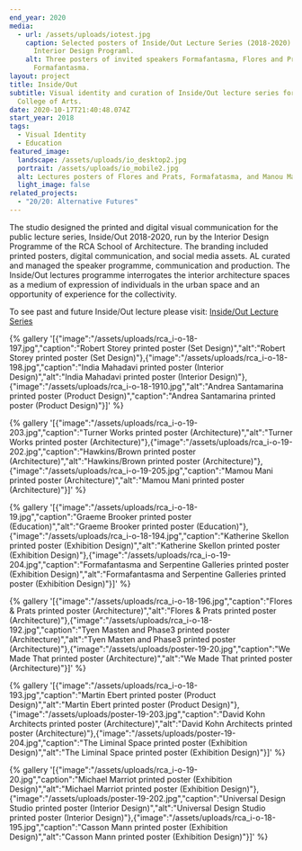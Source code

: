 ```yaml
---
end_year: 2020
media:
  - url: /assets/uploads/iotest.jpg
    caption: Selected posters of Inside/Out Lecture Series (2018-2020) for RCA
      Interior Design Programl.
    alt: Three posters of invited speakers Formafantasma, Flores and Prats,
      Formafantasma.
layout: project
title: Inside/Out
subtitle: Visual identity and curation of Inside/Out lecture series for Royal
  College of Arts.
date: 2020-10-17T21:40:48.074Z
start_year: 2018
tags:
  - Visual Identity
  - Education
featured_image:
  landscape: /assets/uploads/io_desktop2.jpg
  portrait: /assets/uploads/io_mobile2.jpg
  alt: Lectures posters of Flores and Prats, Formafatasma, and Manou Mami
  light_image: false
related_projects:
  - "20/20: Alternative Futures"
---
```

The studio designed the printed and digital visual communication for the public lecture series, Inside/Out 2018-2020, run by the Interior Design Programme of the RCA School of Architecture. The branding included printed posters, digital communication, and social media assets. AL curated and managed the speaker programme, communication and production. The Inside/Out lectures programme interrogates the interior architecture spaces as a medium of expression of individuals in the urban space and an opportunity of experience for the collectivity.

To see past and future Inside/Out lecture please visit: [Inside/Out Lecture Series](https://www.rca.ac.uk/news-and-events/events/?programme=interiordesign&period=past)

{% gallery '[{"image":"/assets/uploads/rca_i-o-18-197.jpg","caption":"Robert Storey printed poster (Set Design)","alt":"Robert Storey printed poster (Set Design)"},{"image":"/assets/uploads/rca_i-o-18-198.jpg","caption":"India Mahadavi printed poster (Interior Design)","alt":"India Mahadavi printed poster (Interior Design)"},{"image":"/assets/uploads/rca_i-o-18-1910.jpg","alt":"Andrea Santamarina printed poster (Product Design)","caption":"Andrea Santamarina printed poster (Product Design)"}]' %}

{% gallery '[{"image":"/assets/uploads/rca_i-o-19-203.jpg","caption":"Turner Works printed poster (Architecture)","alt":"Turner Works printed poster (Architecture)"},{"image":"/assets/uploads/rca_i-o-19-202.jpg","caption":"Hawkins/Brown printed poster (Architecture)","alt":"Hawkins/Brown printed poster (Architecture)"},{"image":"/assets/uploads/rca_i-o-19-205.jpg","caption":"Mamou Mani printed poster (Architecture)","alt":"Mamou Mani printed poster (Architecture)"}]' %}

{% gallery '[{"image":"/assets/uploads/rca_i-o-18-19.jpg","caption":"Graeme Brooker printed poster (Education)","alt":"Graeme Brooker printed poster (Education)"},{"image":"/assets/uploads/rca_i-o-18-194.jpg","caption":"Katherine Skellon printed poster (Exhibition Design)","alt":"Katherine Skellon printed poster (Exhibition Design)"},{"image":"/assets/uploads/rca_i-o-19-204.jpg","caption":"Formafantasma and Serpentine Galleries printed poster (Exhibition Design)","alt":"Formafantasma and Serpentine Galleries printed poster (Exhibition Design)"}]' %}

{% gallery '[{"image":"/assets/uploads/rca_i-o-18-196.jpg","caption":"Flores & Prats printed poster (Architecture)","alt":"Flores & Prats printed poster (Architecture)"},{"image":"/assets/uploads/rca_i-o-18-192.jpg","caption":"Tyen Masten and Phase3 printed poster (Architecture)","alt":"Tyen Masten and Phase3 printed poster (Architecture)"},{"image":"/assets/uploads/poster-19-20.jpg","caption":"We Made That printed poster (Architecture)","alt":"We Made That printed poster (Architecture)"}]' %}

{% gallery '[{"image":"/assets/uploads/rca_i-o-18-193.jpg","caption":"Martin Ebert printed poster (Product Design)","alt":"Martin Ebert printed poster (Product Design)"},{"image":"/assets/uploads/poster-19-203.jpg","caption":"David Kohn Architects printed poster (Architecture)","alt":"David Kohn Architects printed poster (Architecture)"},{"image":"/assets/uploads/poster-19-204.jpg","caption":"The Liminal Space printed poster (Exhibition Design)","alt":"The Liminal Space printed poster (Exhibition Design)"}]' %}

{% gallery '[{"image":"/assets/uploads/rca_i-o-19-20.jpg","caption":"Michael Marriot printed poster (Exhibition Design)","alt":"Michael Marriot printed poster (Exhibition Design)"},{"image":"/assets/uploads/poster-19-202.jpg","caption":"Universal Design Studio printed poster (Interior Design)","alt":"Universal Design Studio printed poster (Interior Design)"},{"image":"/assets/uploads/rca_i-o-18-195.jpg","caption":"Casson Mann printed poster (Exhibition Design)","alt":"Casson Mann printed poster (Exhibition Design)"}]' %}